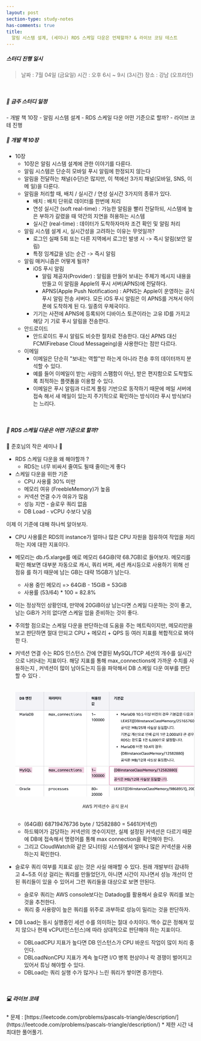 ```yaml
---
layout: post
section-type: study-notes
has-comments: true
title:
  알림 시스템 설계, (세미나) RDS 스케일 다운은 언제할까? & 라이브 코딩 테스트
---
```


<h5> 스터디 진행 일시</h5>
<blockquote>날짜 : 7월 04일 (금요일)    
시간 : 오후 6시 ~ 9시 (3시간)   
장소 : 강남 (오프라인)
</blockquote>

<br>

<h5> 🔧 금주 스터디 일정 </h5>
- 개발 책 10장 - 알림 시스템 설계
- RDS 스케일 다운 어떤 기준으로 할까? 
- 라이브 코테 진행

<br>

<h5> 📖 개발 책 10장  </h5>

- 10장
  - 10장은 알림 시스템 설계에 관한 이야기를 다룬다.
  - 알림 시스템은 단순히 모바일 푸시 알림에 한정되지 않는다
  - 알림을 전달하는 채널(수단)은 많지만, 이 책에선 3가지 채널(모바일, SNS, 이메
    일)을 다룬다.
  - 알림을 처리할 때, 배치 / 실시간 / 연성 실시간 3가지의 종류가 있다.
    - 배치 : 배치 단위로 데이터를 한번에 처리
    - 연성 실시간 (soft real-time) : 가능한 알림을 빨리 전달하되, 시스템에 높은
      부하가 갈렸을 때 약간의 지연을 허용하는 시스템
    - 실시간 (real-time) : 데이터가 도착하자마자 조건 확인 및 알림 처리
  - 알림 시스템 설계 시, 실시간성을 고려하는 이유는 무엇일까?
    - 로그인 실패 5회 또는 다른 지역에서 로그인 발생 시 -> 즉시 알림(보안 알림)
    - 특정 임계값을 넘는 순간 -> 즉시 알림
  - 알림 매커니즘은 어떻게 될까?
    - iOS 푸시 알림
      - 알림 제공자(Provider) : 알림을 만들어 보내는 주체가 메시지 내용을 만들고
        이 알림을 Apple의 푸시 서버(APNS)에 전달하다.
      - APNS(Apple Push Notification) : APNS는 Apple이 운영하는 공식 푸시 알림
        전송 서버다. 모든 iOS 푸시 알림은 이 APNS를 거쳐서 아이폰에 도착하게 된
        다. 일종의 우체국이다.
    - 기기는 사전에 APNS에 등록되어 디바이스 토큰이라는 고유 ID를 가지고 해당 기
      기로 푸시 알림을 전송한다.
  - 안드로이드
    - 안드로이드 푸시 알림도 비슷한 절차로 전송한다. 대신 APNS 대신 FCM(Firebase
      Cloud Messageing)을 사용한다는 점만 다르다.
  - 이메일
    - 이메일은 단순히 "보내는 역할"만 하는게 아니라 전송 후의 데이터까지 분석할
      수 있다.
    - 예를 들어 이메일이 받는 사람의 스팸함이 아닌, 받은 편지함으로 도착할도록
      최적하는 플랫폼을 이용할 수 있다.
    - 이메일은 푸시 알림과 다르게 풀링 기반으로 동작하기 때문에 메일 서버에 접속
      해서 새 메일이 있는지 주기적으로 확인하는 방식이라 푸시 방식보다는 느리다.

<br>

<h5> 📖 RDS 스케일 다운은 어떤 기준으로 할까? </h5>  
🙌 준호님의 작은 세미나 🙌

- RDS 스케일 다운을 왜 해야할까 ?
  - RDS는 너무 비싸서 줄여도 될때 줄이는게 좋다
- 스케일 다운을 위한 기준
  - CPU 사용률 30% 미만
  - 메모리 여유 (FreebleMemory)가 높음
  - 커넥션 연결 수가 여유가 많음
  - 성능 지연 - 슬로우 쿼리 없음
  - DB Load - vCPU 수보다 낮음

이제 이 기준에 대해 하나씩 알아보자.

- CPU 사용률은 RDS의 instance가 얼마나 많은 CPU 자원을 점유하여 작업을 처리 하는
  지에 대한 지표이다.
- 메모리는 db.r5.xlarge를 예로 메모리 64GiB(약 68.7GB)로 들어보자. 메모리를 확인
  해보면 대부분 자동으로 캐시, 쿼리 버퍼, 세션 캐시등으로 사용하기 위해 선 점유
  를 하기 때문에 남는 GB는 대략 15GB가 남는다.
  - 사용 중인 메모리 => 64GiB - 15GiB = 53GiB
  - 사용률 (53/64) \* 100 = 82.8%
- 이는 정상적인 상황인데, 만약에 20GiB이상 남는다면 스케일 다운하는 것이 좋고,
  남는 GiB가 거의 없다면 스케일 업을 준비하는 것이 좋다.
- 주의할 점으로는 스케일 다운을 판단하는데 도움을 주는 메트릭이지만, 메모리만을
  보고 판단하면 절대 안되고 CPU + 메모리 + QPS 등 여러 지표를 복합적으로 봐야한
  다.
- 커넥션 연결 수는 RDS 인스턴스 간에 연결된 MySQL/TCP 세션의 개수를 실시간으로
  나타내는 지표이다. 해당 지표를 통해 max_connections에 가까운 수치를 사용하는지
  , 커넥션이 많이 남아도는지 등을 파악해서 DB 스케일 다운 여부를 판단 할 수 있다
  .  
   <br>  
   ![RDS](/img/post_img/rds.png) <small><center> AWS 커넥션수 공식 문서
  </center></small> <br>

  - (64GiB) 68719476736 byte / 12582880 = 5461(커넥션)
  - 하드웨어가 감당하는 커넥션의 갯수이지만, 실제 설정된 커넥션은 다르기 때문에
    DB에 접속해서 명령어를 통해 max connection을 확인해야 한다.
  - 그리고 CloudWatch와 같은 모니터링 시스템에서 얼마나 많은 커넥션을 사용하는지
    확인한다.

- 슬로우 쿼리 여부를 지표로 삼는 것은 사실 애매할 수 있다. 원래 개발부터 감내하
  고 4~5초 이상 걸리는 쿼리를 만들었던가, 아니면 시간이 지나면서 성능 개선이 안
  된 쿼리들이 있을 수 있어서 그런 쿼리들을 대상으로 보면 안된다.
  - 슬로우 쿼리는 AWS console보다는 Datadog를 활용해서 슬로우 쿼리를 보는 것을
    추천한다.
  - 쿼리 중 사용량이 높은 쿼리를 위주로 과부하로 성능이 밀리는 것을 판단하자.
- DB Load는 동시 실행중인 세션 수를 의미하는 절대 수치이다. 맥수 값은 정해져 있
  지 않으나 현재 vCPU(인스턴스)에 따라 상대적으로 판단해야 하는 지표이다.
  - DBLoadCPU 지표가 높다면 DB 인스턴스가 CPU 바운드 작업이 많이 처리 중인다.
  - DBLoadNonCPU 지표가 계속 높다면 I/O 병목 현상이나 락 경쟁이 벌어지고 있어서
    튜닝 해야할 수 있다.
  - DBLoad는 쿼리 실행 수가 많거나 느린 쿼리가 쌓이면 증가한다.

<br>

<h5> 💻 라이브 코테 </h5>  
* 문제 : [https://leetcode.com/problems/pascals-triangle/description/](https://leetcode.com/problems/pascals-triangle/description/)
    * 제한 시간 내 최대한 풀어풀기.

<br>
